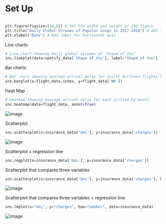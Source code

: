 # Set Up
````Python

plt.figure(figsize=(14,6)) # Set the width and height of the figure
plt.title("Daily Global Streams of Popular Songs in 2017-2018") # Add title
plt.xlabel("Date") # Add label for horizontal axis
````

Line charts
````Python
# Line chart showing daily global streams of 'Shape of You'
sns.lineplot(data=spotify_data['Shape of You'], label="Shape of You")
````

Bar charts
````Python
# Bar chart showing average arrival delay for Spirit Airlines flights by month
sns.barplot(x=flight_data.index, y=flight_data['NK'])
````

Heat Map
````Python
# Heatmap showing average arrival delay for each airline by month
sns.heatmap(data=flight_data, annot=True)
````
![image](https://github.com/user-attachments/assets/4ba452d0-a56f-47cc-9928-616e6e672e49)

Scatterplot
````Python
sns.scatterplot(x=insurance_data['bmi'], y=insurance_data['charges'])
````
![image](https://github.com/user-attachments/assets/2e572c94-93e4-40a2-a27f-72b91442e213)

Scatterplot + regression line
````Python
sns.regplot(x=insurance_data['bmi'], y=insurance_data['charges'])
````

Scatterplot that compares three variables
````Python
sns.scatterplot(x=insurance_data['bmi'], y=insurance_data['charges'], hue=insurance_data['smoker'])
````
![image](https://github.com/user-attachments/assets/a655c6b6-9da0-4098-a10b-8db7ac2f309e)

Scatterplot that compares three variables + regression line
````Python
sns.lmplot(x="bmi", y="charges", hue="smoker", data=insurance_data)
````
![image](https://github.com/user-attachments/assets/48d38991-94e4-4944-a25e-0692c69cb295)

